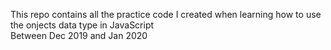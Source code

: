 This repo contains all the practice code I created when learning how to use the onjects data type in JavaScript<br>
Between Dec 2019 and Jan 2020